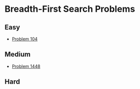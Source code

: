 # Breadth-First Search Problems

## Easy
- [Problem 104](../problems/104_maximum_depth_of_binary_tree/README.md)

## Medium
- [Problem 1448](../problems/1448_count_good_nodes_in_binary_tree/README.md)

## Hard

